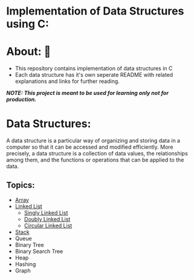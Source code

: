 # Implementation of Data Structures using C:
# About: 🚀
* This repository contains implementation of data structures in C
* Each data structure has it's own seperate README with related explanations and links for further reading.<br>

<i><b>NOTE: This project is meant to be used for learning only not for production.</b></i>

# Data Structures:
<p>A data structure is a particular way of organizing and storing data in a computer so that it can be accessed and modified efficiently. More precisely, a data structure is a collection of data values, the relationships among them, and the functions or operations that can be applied to the data.</p>

## Topics:
* [Array](https://github.com/Kranthi-Guribilli/DS-Implementations-C/blob/main/1-Array.md)
* [Linked List](https://github.com/Kranthi-Guribilli/DS-Implementations-C/blob/main/2-Linked%20List.md)
  * [Singly Linked List](https://github.com/Kranthi-Guribilli/DS-Implementations-C/blob/main/Code_Snippets/SinglyLinkedList.c)
  * [Doubly Linked List](https://github.com/Kranthi-Guribilli/DS-Implementations-C/blob/main/Code_Snippets/DoublyLL.c)
  * [Circular Linked List](https://github.com/Kranthi-Guribilli/DS-Implementations-C/blob/main/Code_Snippets/CircularLL.c)
* [Stack](https://github.com/Kranthi-Guribilli/DS-Implementations-C/blob/main/3-Stack.md)
* Queue
* Binary Tree
* Binary Search Tree
* Heap
* Hashing
* Graph
